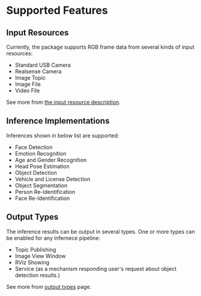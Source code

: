 # Supported Features
## Input Resources
Currently, the package supports RGB frame data from several kinds of input resources:
- Standard USB Camera
- Realsense Camera
- Image Topic
- Image File
- Video File

See more from [the input resource description](https://github.com/RachelRen05/Openvino_readme/blob/master/doc/input_resource.md).

## Inference Implementations
Inferences shown in below list are supported:
- Face Detection
- Emotion Recognition
- Age and Gender Recognition
- Head Pose Estimation
- Object Detection
- Vehicle and License Detection
- Object Segmentation
- Person Re-Identification
- Face Re-Identification

## Output Types
The inference results can be output in several types. One or more types can be enabled for any infernece pipeline:
- Topic Publishing
- Image View Window
- RViz Showing
- Service (as a mechanism responding user's request about object detection results.)

See more from [output types](https://github.com/RachelRen05/Openvino_readme/blob/master/doc/output_types.md) page.
